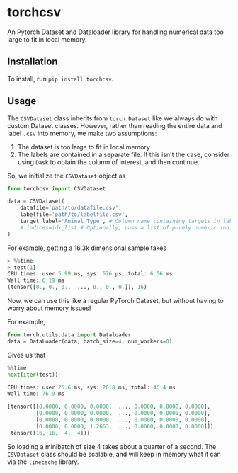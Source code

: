 # torchcsv 
An Pytorch Dataset and Dataloader library for handling numerical data too large to fit in local memory.
## Installation

To install, run `pip install torchcsv`. 

## Usage
The `CSVDataset` class inherits from `torch.Dataset` like we always do with custom Dataset classes. However, rather than reading the entire data and label `.csv` into memory, we make two assumptions:
1. The dataset is too large to fit in local memory 
2. The labels are contained in a separate file. If this isn't the case, consider using `Dask` to obtain the column of interest, and then continue.

So, we initialize the `CSVDataset` object as 
```python 
from torchcsv import CSVDataset 

data = CSVDataset(
    datafile='path/to/datafile.csv',
    labelfile='path/to/labelfile.csv',
    target_label='Animal Type', # Column name containing targets in labelfile.csv
    # indices=idx_list # Optionally, pass a list of purely numeric indices to use instead of the entire indices of the labelfile 
)
```
For example, getting a 16.3k dimensional sample takes 
```python
> %%time
> test[1]
CPU times: user 5.99 ms, sys: 576 µs, total: 6.56 ms
Wall time: 6.19 ms
(tensor([0., 0., 0.,  ..., 0., 0., 0.]), 16)
```
Now, we can use this like a regular PyTorch Dataset, but without having to worry about memory issues!

For example,
```python
from torch.utils.data import Dataloader 
data = DataLoader(data, batch_size=4, num_workers=0)
```
Gives us that 

```python 
%%time 
next(iter(test))

CPU times: user 25.6 ms, sys: 20.8 ms, total: 46.4 ms
Wall time: 76.9 ms

[tensor([[0.0000, 0.0000, 0.0000,  ..., 0.0000, 0.0000, 0.0000],
         [0.0000, 0.0000, 0.0000,  ..., 0.0000, 0.0000, 0.0000],
         [0.0000, 0.0000, 0.0000,  ..., 0.0000, 0.0000, 0.0000],
         [0.0000, 0.0000, 1.2663,  ..., 0.0000, 0.0000, 0.0000]]),
 tensor([16, 16,  4,  4])]
```

So loading a minibatch of size 4 takes about a quarter of a second. The `CSVDataset` class should be scalable, and will keep in memory what it can via the `linecache` library. 
